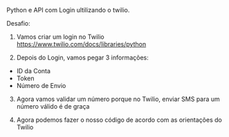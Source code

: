 

Python e API com Login ultilizando o twilio.



Desafio:
1. Vamos criar um login no Twilio
https://www.twilio.com/docs/libraries/python

2. Depois do Login, vamos pegar 3 informações:
- ID da Conta
- Token
- Número de Envio

3. Agora vamos validar um número porque no Twilio, enviar SMS para um número válido é de graça

4. Agora podemos fazer o nosso código de acordo com as orientações do Twilio
